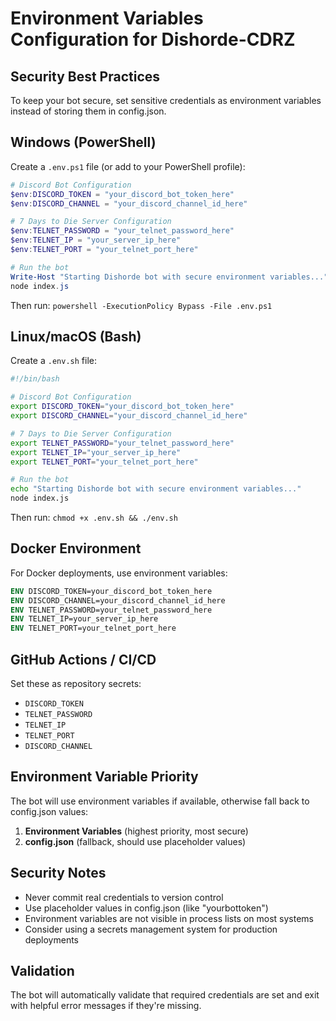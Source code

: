 # Environment Variables Configuration for Dishorde-CDRZ

## Security Best Practices

To keep your bot secure, set sensitive credentials as environment variables instead of storing them in config.json.

## Windows (PowerShell)

Create a `.env.ps1` file (or add to your PowerShell profile):

```powershell
# Discord Bot Configuration
$env:DISCORD_TOKEN = "your_discord_bot_token_here"
$env:DISCORD_CHANNEL = "your_discord_channel_id_here"

# 7 Days to Die Server Configuration  
$env:TELNET_PASSWORD = "your_telnet_password_here"
$env:TELNET_IP = "your_server_ip_here"
$env:TELNET_PORT = "your_telnet_port_here"

# Run the bot
Write-Host "Starting Dishorde bot with secure environment variables..."
node index.js
```

Then run: `powershell -ExecutionPolicy Bypass -File .env.ps1`

## Linux/macOS (Bash)

Create a `.env.sh` file:

```bash
#!/bin/bash

# Discord Bot Configuration
export DISCORD_TOKEN="your_discord_bot_token_here"
export DISCORD_CHANNEL="your_discord_channel_id_here"

# 7 Days to Die Server Configuration
export TELNET_PASSWORD="your_telnet_password_here"
export TELNET_IP="your_server_ip_here"
export TELNET_PORT="your_telnet_port_here"

# Run the bot
echo "Starting Dishorde bot with secure environment variables..."
node index.js
```

Then run: `chmod +x .env.sh && ./env.sh`

## Docker Environment

For Docker deployments, use environment variables:

```dockerfile
ENV DISCORD_TOKEN=your_discord_bot_token_here
ENV DISCORD_CHANNEL=your_discord_channel_id_here
ENV TELNET_PASSWORD=your_telnet_password_here
ENV TELNET_IP=your_server_ip_here
ENV TELNET_PORT=your_telnet_port_here
```

## GitHub Actions / CI/CD

Set these as repository secrets:
- `DISCORD_TOKEN`
- `TELNET_PASSWORD`
- `TELNET_IP`
- `TELNET_PORT`  
- `DISCORD_CHANNEL`

## Environment Variable Priority

The bot will use environment variables if available, otherwise fall back to config.json values:

1. **Environment Variables** (highest priority, most secure)
2. **config.json** (fallback, should use placeholder values)

## Security Notes

- Never commit real credentials to version control
- Use placeholder values in config.json (like "yourbottoken")
- Environment variables are not visible in process lists on most systems
- Consider using a secrets management system for production deployments

## Validation

The bot will automatically validate that required credentials are set and exit with helpful error messages if they're missing.
